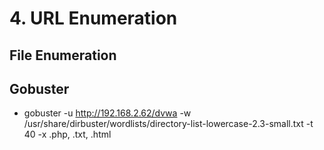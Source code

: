 # 4. URL Enumeration

## File Enumeration

## Gobuster

* gobuster -u http://192.168.2.62/dvwa -w /usr/share/dirbuster/wordlists/directory-list-lowercase-2.3-small.txt -t 40 -x .php, .txt, .html

